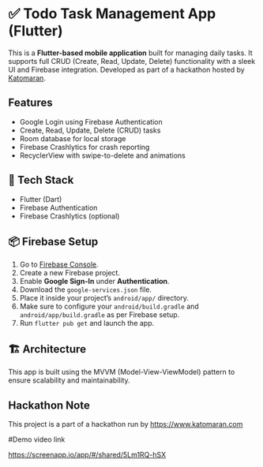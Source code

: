 # ✅ Todo Task Management App (Flutter)

This is a **Flutter-based mobile application** built for managing daily tasks. It supports full CRUD (Create, Read, Update, Delete) functionality with a sleek UI and Firebase integration. Developed as part of a hackathon hosted by [Katomaran](https://www.katomaran.com).

## Features
- Google Login using Firebase Authentication
- Create, Read, Update, Delete (CRUD) tasks
- Room database for local storage
- Firebase Crashlytics for crash reporting
- RecyclerView with swipe-to-delete and animations

## 📱 Tech Stack

- Flutter (Dart)
- Firebase Authentication
- Firebase Crashlytics (optional)

## 📦 Firebase Setup

1. Go to [Firebase Console](https://console.firebase.google.com/).
2. Create a new Firebase project.
3. Enable **Google Sign-In** under **Authentication**.
4. Download the `google-services.json` file.
5. Place it inside your project’s `android/app/` directory.
6. Make sure to configure your `android/build.gradle` and `android/app/build.gradle` as per Firebase setup.
7. Run `flutter pub get` and launch the app.

## 🏗️ Architecture

This app is built using the MVVM (Model-View-ViewModel) pattern to ensure scalability and maintainability.

## Hackathon Note
This project is a part of a hackathon run by https://www.katomaran.com

#Demo video link

https://screenapp.io/app/#/shared/5Lm1RQ-hSX


